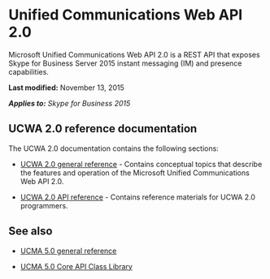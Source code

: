 
# Unified Communications Web API 2.0
Microsoft Unified Communications Web API 2.0 is a REST API that exposes Skype for Business Server 2015 instant messaging (IM) and presence capabilities.

 **Last modified:** November 13, 2015

 _**Applies to:** Skype for Business 2015_

## UCWA 2.0 reference documentation

The UCWA 2.0 documentation contains the following sections:


- [UCWA 2.0 general reference](UCWA2_0GeneralReference.md) - Contains conceptual topics that describe the features and operation of the Microsoft Unified Communications Web API 2.0.
 
- [UCWA 2.0 API reference](UCWA2_0APIReference.md) - Contains reference materials for UCWA 2.0 programmers.
 

## See also


- [UCMA 5.0 general reference](http://msdnstage.redmond.corp.microsoft.com/en-us/library/hh347320.aspx)
 
- [UCMA 5.0 Core API Class Library](http://msdnstage.redmond.corp.microsoft.com/en-us/library/jj728778.aspx)
 

